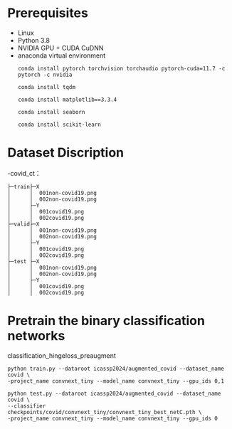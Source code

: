 # Prerequisites
- Linux
- Python 3.8
- NVIDIA GPU + CUDA CuDNN
- anaconda virtual environment
  ```
  conda install pytorch torchvision torchaudio pytorch-cuda=11.7 -c pytorch -c nvidia  
  
  conda install tqdm  
  
  conda install matplotlib==3.3.4  
  
  conda install seaborn  
  
  conda install scikit-learn  
  ```
# Dataset Discription
-covid_ct：
```
├─train├─X
│      │  001non-covid19.png
│      │  002non-covid19.png
│      ├─Y
│      │  001covid19.png
│      │  002covid19.png
├─valid├─X
│      │  001non-covid19.png
│      │  002non-covid19.png
│      ├─Y
│      │  001covid19.png
│      │  002covid19.png
├─test ├─X
│      │  001non-covid19.png
│      │  002non-covid19.png
│      ├─Y
│      │  001covid19.png
│      │  002covid19.png
```
# Pretrain the binary classification networks
classification_hingeloss_preaugment
  ```
python train.py --dataroot icassp2024/augmented_covid --dataset_name covid \
-project_name convnext_tiny --model_name convnext_tiny --gpu_ids 0,1

python test.py --dataroot icassp2024/augmented_covid --dataset_name covid \
--classifier checkpoints/covid/convnext_tiny/convnext_tiny_best_netC.pth \
-project_name convnext_tiny --model_name convnext_tiny --gpu_ids 0
  ```
